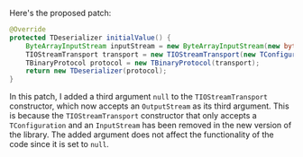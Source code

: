 Here's the proposed patch:

```java
@Override
protected TDeserializer initialValue() {
    ByteArrayInputStream inputStream = new ByteArrayInputStream(new byte[0]);
    TIOStreamTransport transport = new TIOStreamTransport(new TConfiguration(), inputStream, null);
    TBinaryProtocol protocol = new TBinaryProtocol(transport);
    return new TDeserializer(protocol);
}
```
In this patch, I added a third argument `null` to the `TIOStreamTransport` constructor, which now accepts an `OutputStream` as its third argument. This is because the `TIOStreamTransport` constructor that only accepts a `TConfiguration` and an `InputStream` has been removed in the new version of the library. The added argument does not affect the functionality of the code since it is set to `null`.